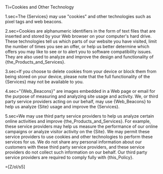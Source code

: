 Ti=Cookies and Other Technology

1.sec=The {Services} may use "cookies" and other technologies such as pixel tags and web beacons.

2.sec=Cookies are alphanumeric identifiers in the form of text files that are inserted and stored by your Web browser on your computer's hard drive. These technologies tell us which parts of our website you have visited, limit the number of times you see an offer, or help us better determine which offers you may like to see or to alert you to software compatibility issues. They are also used to analyze and improve the design and functionality of {the_Products_and_Services}.

3.sec=If you choose to delete cookies from your device or block them from being stored on your device, please note that the full functionality of the {Services} may not be available to you.

4.sec="{Web_Beacons}" are images embedded in a Web page or email for the purpose of measuring and analyzing site usage and activity.  We, or third party service providers acting on our behalf, may use {Web_Beacons} to help us analyze {Site} usage and improve the {Services}.

5.sec=We may use third party service providers to help us analyze certain online activities and improve {the_Products_and_Services}. For example, these service providers may help us measure the performance of our online campaigns or analyze visitor activity on the {Site}. We may permit these service providers to use cookies and other technologies to perform these services for us. We do not share any personal information about our customers with these third party service providers, and these service providers do not collect such information on our behalf. Our third party service providers are required to comply fully with {this_Policy}.

=[Z/ol/s5]
